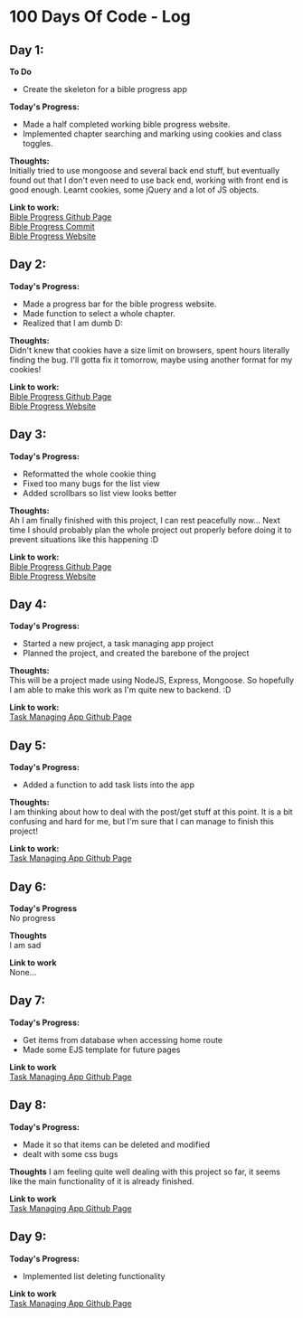 # 100 Days Of Code - Log

## Day 1: 

**To Do**
- Create the skeleton for a bible progress app

**Today's Progress:**
- Made a half completed working bible progress website. 
- Implemented chapter searching and marking using cookies and class toggles.

**Thoughts:** \
Initially tried to use mongoose and several back end stuff, but eventually found out that I don't even need to use back end, working with front end is good enough.
Learnt cookies, some jQuery and a lot of JS objects.

**Link to work:** \
[Bible Progress Github Page](https://github.com/Hosef99/bible-progress)\
[Bible Progress Commit](https://github.com/Hosef99/bible-progress/commit/0c917055183e24c2cf88d76367edd0d0ae2696e7)\
[Bible Progress Website](https://hosef99.github.io/bible-progress/)

## Day 2: 

**Today's Progress:**
- Made a progress bar for the bible progress website.
- Made function to select a whole chapter.
- Realized that I am dumb D:

**Thoughts:** \
Didn't knew that cookies have a size limit on browsers, spent hours literally finding the bug. I'll gotta fix it tomorrow, maybe using another format for my cookies!

**Link to work:** \
[Bible Progress Github Page](https://github.com/Hosef99/bible-progress)\
[Bible Progress Website](https://hosef99.github.io/bible-progress/#)

## Day 3: 

**Today's Progress:**
- Reformatted the whole cookie thing
- Fixed too many bugs for the list view
- Added scrollbars so list view looks better

**Thoughts:** \
Ah I am finally finished with this project, I can rest peacefully now... Next time I should probably plan the whole project out properly before doing it to prevent situations like this happening :D

**Link to work:** \
[Bible Progress Github Page](https://github.com/Hosef99/bible-progress)\
[Bible Progress Website](https://hosef99.github.io/bible-progress/#)

## Day 4: 

**Today's Progress:**
- Started a new project, a task managing app project
- Planned the project, and created the barebone of the project

**Thoughts:** \
This will be a project made using NodeJS, Express, Mongoose. So hopefully I am able to make this work as I'm quite new to backend. :D

**Link to work:** \
[Task Managing App Github Page](https://github.com/Hosef99/task-managing-app)

## Day 5: 

**Today's Progress:**
- Added a function to add task lists into the app 

**Thoughts:** \
I am thinking about how to deal with the post/get stuff at this point. It is a bit confusing and hard for me, but I'm sure that I can manage to finish this project!

**Link to work:** \
[Task Managing App Github Page](https://github.com/Hosef99/task-managing-app)

## Day 6:

**Today's Progress** \
No progress

**Thoughts** \
I am sad

**Link to work** \
None...

## Day 7:

**Today's Progress:**
- Get items from database when accessing home route
- Made some EJS template for future pages

**Link to work** \
[Task Managing App Github Page](<https://github.com/Hosef99/task-managing-app>)

## Day 8:

**Today's Progress:**
- Made it so that items can be deleted and modified 
- dealt with some css bugs 

**Thoughts**
I am feeling quite well dealing with this project so far, it seems like the main functionality of it is already finished.

**Link to work** \
[Task Managing App Github Page](<https://github.com/Hosef99/task-managing-app>)

## Day 9:

**Today's Progress:**
- Implemented list deleting functionality

**Link to work** \
[Task Managing App Github Page](<https://github.com/Hosef99/task-managing-app>)